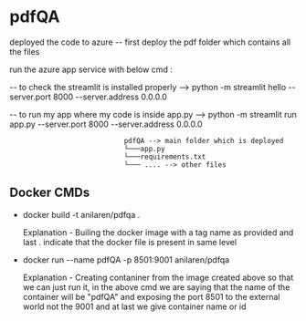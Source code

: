 # pdfQA

deployed the code to azure -- first deploy the pdf folder which contains all the files

run the azure app service with below cmd :

 -- to check the streamlit is installed properly --> python -m streamlit hello --server.port 8000 --server.address 0.0.0.0

 -- to run my app where my code is inside app.py  --> python -m streamlit run app.py --server.port 8000 --server.address 0.0.0.0

                                pdfQA --> main folder which is deployed
                                └───app.py
                                └───requirements.txt
                                └─── .... --> other files

## Docker CMDs

- docker build -t anilaren/pdfqa .

    Explanation - Builing the docker image with a tag name as provided and last . indicate that the docker file is present in same level 

-  docker run --name pdfQA -p 8501:9001 anilaren/pdfqa

    Explanation - Creating contaniner from the image created above so that we can just run it, in the above cmd we are saying that the name of the container will be "pdfQA" and exposing the port 8501 to the external world not the 9001 and at last we give container name or id 